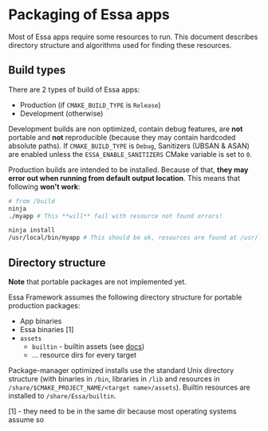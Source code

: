# Packaging of Essa apps

Most of Essa apps require some resources to run. This document describes directory structure and algorithms used for finding these resources.

## Build types

There are 2 types of build of Essa apps:

-   Production (if `CMAKE_BUILD_TYPE` is `Release`)
-   Development (otherwise)

Development builds are non optimized, contain debug features, are **not** portable and **not** reproducible (because they may contain hardcoded absolute paths). If `CMAKE_BUILD_TYPE` is `Debug`, Sanitizers (UBSAN & ASAN) are enabled unless the `ESSA_ENABLE_SANITIZERS` CMake variable is set to `0`.

Production builds are intended to be installed. Because of that, **they may error out when running from default output location**. This means that following **won't work**:

```sh
# from /build
ninja
./myapp # This **will** fail with resource not found errors!

ninja install
/usr/local/bin/myapp # This should be ok, resources are found at /usr/local/share/MyProject/myapp
```

## Directory structure

**Note** that portable packages are not implemented yet.

Essa Framework assumes the following directory structure for portable production packages:

-   App binaries
-   Essa binaries [1]
-   `assets`
    - `builtin` - builtin assets (see [docs](./ResourceManager.md))
    - ... resource dirs for every target

Package-manager optimized installs use the standard Unix directory structure (with binaries in `/bin`, libraries in `/lib` and resources in `/share/$CMAKE_PROJECT_NAME/<target name>/assets`). Builtin resources are installed to `/share/Essa/builtin`.

[1] - they need to be in the same dir because most operating systems assume so
